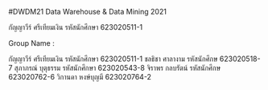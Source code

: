 #DWDM21
Data Warehouse & Data Mining 2021

กัญญาวีร์ ศรีเทียมเงิน รหัสนักศึกษา 623020511-1

Group Name :

กัญญาวีร์ ศรีเทียมเงิน รหัสนักศึกษา 623020511-1
ชลธิชา ศาลางาม รหัสนักศึกษ 623020518-7
สุภาภรณ์ บุตุธรรม รหัสนักศึกษา 623020543-8
จิราพร กลบรัตน์ รหัสนักศึกษ 623020762-6
วิกานดา หงษ์บุญมี 623020764-2
